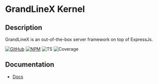 # GrandLineX Kernel

## Description

GrandLineX is an out-of-the-box server framework on top of ExpressJs.


[![GitHub](https://badge.fury.io/gh/grandlinex%2Fkernel.svg)](https://github.com/GrandlineX/kernel)
[![NPM](https://img.shields.io/static/v1?label=NPM&message=Package&color=red&logo=NPM)](https://www.npmjs.com/package/@grandlinex/kernel)
![TS](https://img.shields.io/static/v1?label=Language&message=TypeScript&color=blue&logo=TypeScript)
![Coverage](https://img.shields.io/static/v1?label=Coverage&message=82%&color=yellow&logo=Jest)


## Documentation 
- [Docs](https://grandlinex.github.io/docs/)
